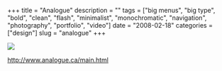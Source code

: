 +++
title = "Analogue"
description = ""
tags = ["big menus", "big type", "bold", "clean", "flash", "minimalist", "monochromatic", "navigation", "photography", "portfolio", "video"]
date = "2008-02-18"
categories = ["design"]
slug = "analogue"
+++


 

  <div id="screens-thumbs" class="clearfix">
    <div class="txt-center" id="design-submission"><a href="http://www.analogue.ca/main.html"><img id='bluga-thumbnail-898' class='bluga-thumbnail large' src='http://media.konigi.com/bluga/
wt47f279d2adb72_0.jpg'/></a></div>  
  </div>   
<p><a href="http://www.analogue.ca/main.html">http://www.analogue.ca/main.html</a></p>




